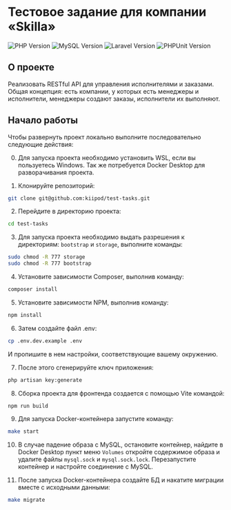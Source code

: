 # Тестовое задание для компании «Skilla»

![PHP Version](https://img.shields.io/badge/php-%5E8.4-7A86B8)
![MySQL Version](https://img.shields.io/badge/mysql-8.0-F29221)
![Laravel Version](https://img.shields.io/badge/laravel-%5E11.31-F13C30)
![PHPUnit Version](https://img.shields.io/badge/phpunit-%5E11.0-3A97D0)

## О проекте

Реализовать RESTful API для управления исполнителями и заказами. Общая концепция: есть компании, у которых есть менеджеры и исполнители, менеджеры создают заказы, исполнители их выполняют.

## Начало работы

Чтобы развернуть проект локально выполните последовательно следующие действия:

0. Для запуска проекта необходимо установить WSL, если вы пользуетесь Windows. Так же потребуется Docker Desktop для разворачивания проекта.

1. Клонируйте репозиторий:

```bash
git clone git@github.com:kiipod/test-tasks.git
```

2. Перейдите в директорию проекта:

```bash
cd test-tasks
```

3. Для запуска проекта необходимо выдать разрешения к директориям: `bootstrap` и `storage`, выполните команды:

```bash
sudo chmod -R 777 storage
sudo chmod -R 777 bootstrap
```

4. Установите зависимости Composer, выполнив команду:

```bash
composer install
```

5. Установите зависимости NPM, выполнив команду:

```bash
npm install
```

6. Затем создайте файл .env:

```bash
cp .env.dev.example .env
```

И пропишите в нем настройки, соответствующие вашему окружению.

7. После этого сгенерируйте ключ приложения:

```bash
php artisan key:generate
```

8. Cборка проекта для фронтенда создается с помощью Vite командой:

```bash
npm run build
```

9. Для запуска Docker-контейнера запустите команду:

```bash
make start
```

10. В случае падение образа с MySQL, остановите контейнер, найдите в Docker Desktop пункт меню `Volumes` откройте содержимое образа и удалите файлы `mysql.sock` и `mysql.sock.lock`. Перезапустите контейнер и настройте соединение с MySQL.

11. После запуска Docker-контейнера создайте БД и накатите миграции вместе с исходными данными:

```bash
make migrate
```
